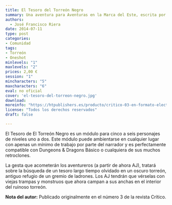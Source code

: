 ```yaml
---
title: El Tesoro del Torreón Negro
summary: Una aventura para Aventuras en la Marca del Este, escrita por José Francisco Riera, en la que un abandonado torreón resultará no estar tan abandonado.
authors:
  - José Francisco Riera
date: 2014-07-11
type: post
categories:
- Comunidad
tags:
- Torreón
- Oneshot
minlevels: "1"
maxlevels: "2"
prices: 2,00 €
session: "1"
mincharacters: "5"
maxcharacters: "6"
eval: no oficial
cover: 'el-tesoro-del-torreon-negro.jpg'
download:
moreinfo: "https://htpublishers.es/producto/critico-03-en-formato-electronico/"
license: "Todos los derechos reservados"
draft: false

---
```


El Tesoro de El Torreón Negro es un módulo para cinco a seis personajes de niveles uno a dos. Este módulo puede ambientarse en cualquier lugar con apenas un mínimo de trabajo por parte del narrador y es perfectamente compatible con Dungeons & Dragons Básico o cualquiera de sus muchos retroclones.

La gesta que acometerán los aventureros (a partir de ahora AJ), tratará sobre la búsqueda de un tesoro largo tiempo olvidado en un oscuro torreón, antiguo refugio de un gremio de ladrones. Los AJ tendrán que vérselas con viejas trampas y monstruos que ahora campan a sus anchas en el interior del ruinoso torreón.

**Nota del autor:** Publicado originalmente en el número 3 de la revista Crítico.
